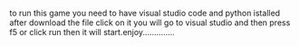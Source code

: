 to run this game you need to have visual studio code and python istalled after download the file click on it you will go to visual studio and then press f5 or click run then it will start.enjoy..............

